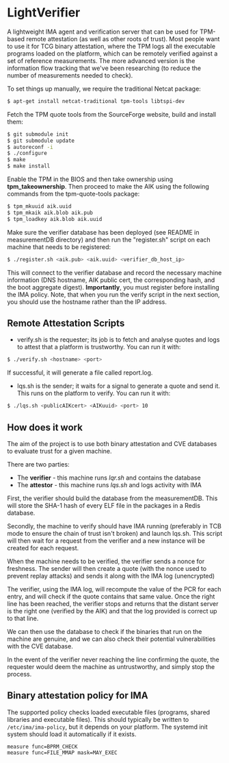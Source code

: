 # LightVerifier

A lightweight IMA agent and verification server that can be used for
TPM-based remote attestation (as well as other roots of trust).
Most people want to use it for TCG binary attestation, where the TPM logs
all the executable programs loaded on the platform, which can be remotely
verified against a set of reference measurements.
The more advanced version is the information flow tracking that we've been
researching (to reduce the number of
measurements needed to check).

To set things up manually, we require the traditional Netcat package:

```bash
$ apt-get install netcat-traditional tpm-tools libtspi-dev
```
Fetch the TPM quote tools from the SourceForge website,
build and install them:

```bash
$ git submodule init
$ git submodule update
$ autoreconf -i
$ ./configure
$ make
$ make install
```
Enable the TPM in the BIOS and then take ownership using **tpm_takeownership**.
Then proceed to make the AIK using the following commands from the
tpm-quote-tools package:

```bash
$ tpm_mkuuid aik.uuid
$ tpm_mkaik aik.blob aik.pub
$ tpm_loadkey aik.blob aik.uuid
```

Make sure the verifier database has been deployed (see README in measurementDB
  directory) and then run the "register.sh" script on each machine that
needs to be registered:

```bash
$ ./register.sh <aik.pub> <aik.uuid> <verifier_db_host_ip>
```
This will connect to the verifier database and record the necessary machine
information (DNS hostname, AIK public cert, the corresponding hash,
  and the boot aggregate digest).
**Importantly**, you must register before installing the IMA policy.
Note, that when you run the verify script in the next section, you should use
the hostname rather than the IP address.

## Remote Attestation Scripts
* verify.sh is the requester; its job is to fetch and analyse quotes and
logs to attest that a platform is trustworthy. You can run it with:
```bash
$ ./verify.sh <hostname> <port>
```
If successful, it will generate a file called report.log.

* lqs.sh is the sender; it waits for a signal to generate a quote and send it.
This runs on the platform to verify. You can run it with:
```bash
$ ./lqs.sh <publicAIKcert> <AIKuuid> <port> 10
```

## How does it work
The aim of the project is to use both binary attestation and CVE databases to
evaluate trust for a given machine.

There are two parties:
* The **verifier** - this machine runs _lqr.sh_ and contains the database
* The **attestor** - this machine runs _lqs.sh_ and logs activity with IMA

First, the verifier should build the database from the measurementDB.
This will store the SHA-1 hash of every ELF file in the
packages in a Redis database.

Secondly, the machine to verify should have IMA running (preferably in TCB mode
to ensure the chain of trust isn't broken) and launch lqs.sh. This script will
then wait for a request from the verifier and a new
instance will be created for each request.

When the machine needs to be verified, the verifier sends a nonce for freshness.
The sender will then create a quote (with the nonce used to prevent replay
attacks) and sends it along with the IMA log (unencrypted)

The verifier, using the IMA log, will recompute the value of the PCR for each
entry, and will check if the quote contains that same value. Once the right line
 has been reached, the verifier stops and returns that the distant server is the
  right one (verified by the AIK) and that the log provided is
   correct up to that line.

We can then use the database to check if the binaries that run on the machine
are genuine, and we can also check their potential vulnerabilities with the
CVE database.

In the event of the verifier never reaching the line confirming the quote,
the requester would deem the machine as untrustworthy,
and simply stop the process.

## Binary attestation policy for IMA

The supported policy checks loaded executable files (programs,
shared libraries and executable files).
This should typically be written to ```/etc/ima/ima-policy```,
but it depends on your platform.
The systemd init system should load it automatically if it exists.

```
measure func=BPRM_CHECK
measure func=FILE_MMAP mask=MAY_EXEC
```
